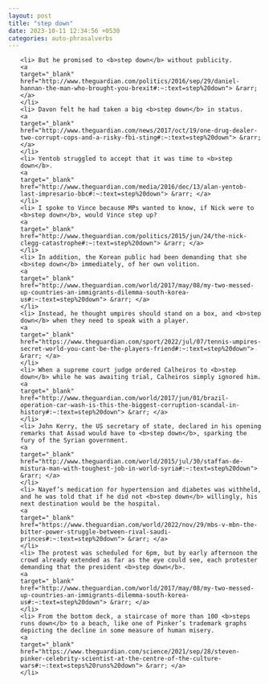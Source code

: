 ```yaml
---
layout: post
title: "step down"
date: 2023-10-11 12:34:56 +0530
categories: auto-phrasalverbs
---
```

<ol>

    <li> But he promised to <b>step down</b> without publicity.
    <a 
    target="_blank" 
    href="http://www.theguardian.com/politics/2016/sep/29/daniel-hannan-the-man-who-brought-you-brexit#:~:text=step%20down"> &rarr; </a>
    </li>
    <li> Davon felt he had taken a big <b>step down</b> in status.
    <a 
    target="_blank" 
    href="http://www.theguardian.com/news/2017/oct/19/one-drug-dealer-two-corrupt-cops-and-a-risky-fbi-sting#:~:text=step%20down"> &rarr; </a>
    </li>
    <li> Yentob struggled to accept that it was time to <b>step down</b>.
    <a 
    target="_blank" 
    href="http://www.theguardian.com/media/2016/dec/13/alan-yentob-last-impresario-bbc#:~:text=step%20down"> &rarr; </a>
    </li>
    <li> I spoke to Vince because MPs wanted to know, if Nick were to <b>step down</b>, would Vince step up?
    <a 
    target="_blank" 
    href="http://www.theguardian.com/politics/2015/jun/24/the-nick-clegg-catastrophe#:~:text=step%20down"> &rarr; </a>
    </li>
    <li> In addition, the Korean public had been demanding that she <b>step down</b> immediately, of her own volition.
    <a 
    target="_blank" 
    href="http://www.theguardian.com/world/2017/may/08/my-two-messed-up-countries-an-immigrants-dilemma-south-korea-us#:~:text=step%20down"> &rarr; </a>
    </li>
    <li> Instead, he thought umpires should stand on a box, and <b>step down</b> when they need to speak with a player.
    <a 
    target="_blank" 
    href="https://www.theguardian.com/sport/2022/jul/07/tennis-umpires-secret-world-you-cant-be-the-players-friend#:~:text=step%20down"> &rarr; </a>
    </li>
    <li> When a supreme court judge ordered Calheiros to <b>step down</b> while he was awaiting trial, Calheiros simply ignored him.
    <a 
    target="_blank" 
    href="http://www.theguardian.com/world/2017/jun/01/brazil-operation-car-wash-is-this-the-biggest-corruption-scandal-in-history#:~:text=step%20down"> &rarr; </a>
    </li>
    <li> John Kerry, the US secretary of state, declared in his opening remarks that Assad would have to <b>step down</b>, sparking the fury of the Syrian government.
    <a 
    target="_blank" 
    href="http://www.theguardian.com/world/2015/jul/30/staffan-de-mistura-man-with-toughest-job-in-world-syria#:~:text=step%20down"> &rarr; </a>
    </li>
    <li> Nayef’s medication for hypertension and diabetes was withheld, and he was told that if he did not <b>step down</b> willingly, his next destination would be the hospital.
    <a 
    target="_blank" 
    href="https://www.theguardian.com/world/2022/nov/29/mbs-v-mbn-the-bitter-power-struggle-between-rival-saudi-princes#:~:text=step%20down"> &rarr; </a>
    </li>
    <li> The protest was scheduled for 6pm, but by early afternoon the crowd already extended as far as the eye could see, each protester demanding that the president <b>step down</b>.
    <a 
    target="_blank" 
    href="http://www.theguardian.com/world/2017/may/08/my-two-messed-up-countries-an-immigrants-dilemma-south-korea-us#:~:text=step%20down"> &rarr; </a>
    </li>
    <li> From the bottom deck, a staircase of more than 100 <b>steps runs down</b> to a beach, like one of Pinker’s trademark graphs depicting the decline in some measure of human misery.
    <a 
    target="_blank" 
    href="https://www.theguardian.com/science/2021/sep/28/steven-pinker-celebrity-scientist-at-the-centre-of-the-culture-wars#:~:text=steps%20runs%20down"> &rarr; </a>
    </li>
